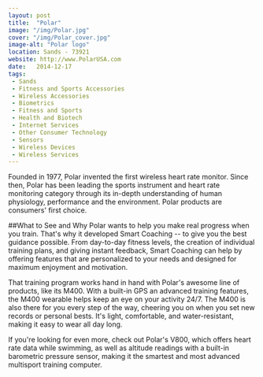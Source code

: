 ```yaml
---
layout: post
title:  "Polar"
image: "/img/Polar.jpg"
cover: "/img/Polar_cover.jpg"
image-alt: "Polar logo"
location: Sands - 73921
website: http://www.PolarUSA.com
date:   2014-12-17
tags:
 - Sands
 - Fitness and Sports Accessories
 - Wireless Accessories
 - Biometrics
 - Fitness and Sports
 - Health and Biotech
 - Internet Services
 - Other Consumer Technology
 - Sensors
 - Wireless Devices
 - Wireless Services
---
```


Founded in 1977, Polar invented the first wireless heart rate monitor. Since then, Polar has been leading the sports instrument and heart rate monitoring category through its in-depth understanding of human physiology, performance and the environment. Polar products are consumers' first choice.

##What to See and Why
Polar wants to help you make real progress when you train. That's why it developed Smart Coaching -- to give you the best guidance possible. From day-to-day fitness levels, the creation of individual training plans, and giving instant feedback, Smart Coaching can help by offering features that are personalized to your needs and designed for maximum enjoyment and motivation. 

That training program works hand in hand with Polar's awesome line of products, like its M400. With a built-in GPS an advanced training features, the M400 wearable helps keep an eye on your activity 24/7. The M400 is also there for you every step of the way, cheering you on when you set new records or personal bests. It's light, comfortable, and water-resistant, making it easy to wear all day long. 

If you're looking for even more, check out Polar's V800, which offers heart rate data while swimming, as well as altitude readings with a built-in barometric pressure sensor, making it the smartest and most advanced multisport training computer.